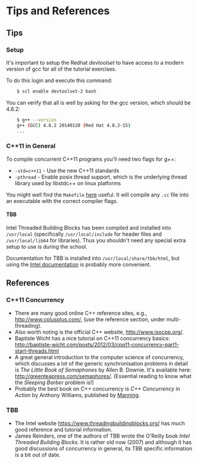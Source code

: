 Tips and References
===================

Tips
----

### Setup

It's important to setup the Redhat *devtoolset* to have access to a
modern version of gcc for all of the tutorial exercises.

To do this login and execute this command:

```bash
    $ scl enable devtoolset-2 bash
```

You can verify that all is well by asking for the gcc version, which
should be 4.8.2:

```bash
    $ g++ --version
    g++ (GCC) 4.8.2 20140120 (Red Hat 4.8.2-15)
	...
```

### C++11 in General

To compile concurrent C++11 programs you'll need two flags for g++:

* `-std=c++11` - Use the new C++11 standards
* `-pthread` - Enable posix thread support, which is the underlying
      thread library used by libstdc++ on linux platforms

You might well find the `Makefile`
[here](https://github.com/graeme-a-stewart/cpp-concurrency/blob/master/src/cpp11/Makefile)
useful. It will compile any `.cc` file into an executable with the correct
compiler flags.

#### TBB

Intel Threaded Building Blocks has been compiled and installed into
`/usr/local` (specifically `/usr/local/include` for header files and
`/usr/local/lib64` for libraries). Thus you shouldn't need any special
extra setup to use is during the school.

Documentation for TBB is installed into `/usr/local/share/tbb/html`,
but using the
[Intel documentation](https://www.threadingbuildingblocks.org/) is
probably more convenient.


References
----------

### C++11 Concurrency

* There are many good online C++ reference sites, e.g.,
  http://www.cplusplus.com/, (use the reference section, under
  multi-threading).
* Also worth noting is the official C++ website,
  http://www.isocpp.org/.
* Baptiste Wicht has a nice tutorial on C++11 concurrency basics:
  http://baptiste-wicht.com/posts/2012/03/cpp11-concurrency-part1-start-threads.html
* A great general introduction to the computer science of concurrency,
  which discusses a lot of the generic synchronisation problems in detail is *The
  Little Book of Semaphones* by Allen B. Downie. It's available here:
  http://greenteapress.com/semaphores/. (Essential reading to know
  what the *Sleeping Barber* problem is!)
* Probably the best book on C++ concurrency is *C++ Concurrency in
  Action* by Anthony Williams, published by [Manning](http://www.manning.com/williams/).



### TBB

* The Intel website https://www.threadingbuildingblocks.org/ has much
  good reference and tutorial information.
* James Reinders, one of the authors of TBB wrote the O'Reilly book
  *Intel Threaded Building Blocks*. It is rather old now (2007)
  and although it has good discussions of concurrency in general, its TBB
  specific information is a bit out of date. 
